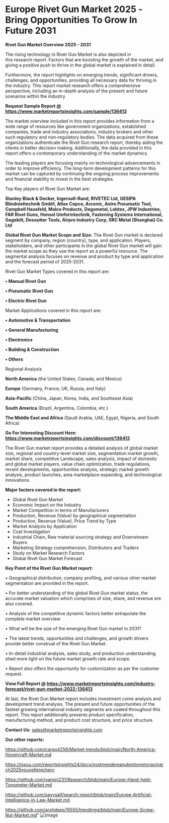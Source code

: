 # Europe Rivet Gun Market 2025 -Bring Opportunities To Grow In Future 2031

<Strong> Rivet Gun Market Overview 2025 - 2031</strong>

The rising technology in Rivet Gun Market is also depicted in this research report. Factors that are boosting the growth of the market, and giving a positive push to thrive in the global market is explained in detail.

Furthermore, the report highlights on emerging trends, significant drivers, challenges, and opportunities, providing all necessary data for thriving in the industry. This report market research offers a comprehensive perspective, including an in-depth analysis of the present and future scenarios within the industry.

<strong>Request Sample Report @ <a href=https://www.marketreportsinsights.com/sample/136413>https://www.marketreportsinsights.com/sample/136413</a></strong>

The market overview included in this report provides information from a wide range of resources like government organizations, established companies, trade and industry associations, industry brokers and other such regulatory and non-regulatory bodies. The data acquired from these organizations authenticate the Rivet Gun research report, thereby aiding the clients in better decision making. Additionally, the data provided in this report offers a contemporary understanding of the market dynamics.

The leading players are focusing mainly on technological advancements in order to improve efficiency. The long-term development patterns for this market can be captured by continuing the ongoing process improvements and financial stability to invest in the best strategies.

Top Key players of Rivet Gun Market are:

<strong>Stanley Black & Decker, Ingersoll-Rand, RIVETEC Ltd, GESIPA Blindniettechnik GmbH, Atlas Copco, Arconic, Astro Pneumatic Tool, Campbell Hausfeld, Malco Products, Degometal, Lobtex, JPW Industries, FAR Rivet Guns, Honsel Umformtechnik, Fastening Systems International, Gagebilt, Desoutter Tools, Airpro Industry Corp, SRC Metal (Shanghai) Co. Ltd</strong>

<strong><b>Global Rivet Gun Market Scope and Size:</b></strong>
The Rivet Gun market is declared segment by company, region (country), type, and application. Players, stakeholders, and other participants in the global Rivet Gun market will gain the market scope as they use the report as a powerful resource. The segmental analysis focuses on revenue and product by type and application and the forecast period of 2025-2031.

Rivet Gun Market Types covered in this report are:

<strong>• Manual Rivet Gun

• Pneumatic Rivet Gun

• Electric Rivet Gun</strong>

Market Applications covered in this report are:

<strong>• Automotive & Transportation

• General Manufacturing

• Electronics

• Building & Construction

• Others</strong> 

Regional Analysis

<strong>North America</strong> (the United States, Canada, and Mexico)

<strong>Europe</strong> (Germany, France, UK, Russia, and Italy)

<strong>Asia-Pacific</strong> (China, Japan, Korea, India, and Southeast Asia)

<strong>South America</strong> (Brazil, Argentina, Colombia, etc.)

<strong>The Middle East and Africa</strong> (Saudi Arabia, UAE, Egypt, Nigeria, and South Africa)

<strong>Go For Interesting Discount Here: <a href=https://www.marketreportsinsights.com/discount/136413>https://www.marketreportsinsights.com/discount/136413</a></strong>

The Rivet Gun market report provides a detailed analysis of global market size, regional and country-level market size, segmentation market growth, market share, competitive Landscape, sales analysis, impact of domestic and global market players, value chain optimization, trade regulations, recent developments, opportunities analysis, strategic market growth analysis, product launches, area marketplace expanding, and technological innovations.

<strong><b>Major factors covered in the report:</b></strong>
<ul>
  <li>Global Rivet Gun Market </li>
  <li>Economic Impact on the Industry</li>
  <li>Market Competition in terms of Manufacturers</li>
  <li>Production, Revenue (Value) by geographical segmentation</li>
  <li>Production, Revenue (Value), Price Trend by Type</li>
  <li>Market Analysis by Application</li>
  <li>Cost Investigation</li>
  <li>Industrial Chain, Raw material sourcing strategy and Downstream Buyers</li>
  <li>Marketing Strategy comprehension, Distributors and Traders</li>
  <li>Study on Market Research Factors</li>
  <li>Global Rivet Gun Market Forecast</li>
</ul>

<strong><b>Key Point of the Rivet Gun Market report:</b></strong>

• Geographical distribution, company profiling, and various other market segmentation are provided in the report.

• For better understanding of the global Rivet Gun market status, the accurate market valuation which comprises of size, share, and revenue are also covered.

• Analysis of the competitive dynamic factors better extrapolate the complete market overview

• What will be the size of the emerging Rivet Gun market in 2031?

• The latest trends, opportunities and challenges, and growth drivers provide better construal of the Rivet Gun Market.

• In-detail industrial analysis, sales study, and production understanding shed more light on the future market growth rate and scope.

• Report also offers the opportunity for customization as per the customer request.

<strong><b>View Full Report @ <a href=https://www.marketreportsinsights.com/industry-forecast/rivet-gun-market-2022-136413>https://www.marketreportsinsights.com/industry-forecast/rivet-gun-market-2022-136413</a></b></strong>


At last, the Rivet Gun Market report includes investment come analysis and development trend analysis. The present and future opportunities of the fastest growing international industry segments are coated throughout this report. This report additionally presents product specification, manufacturing method, and product cost structure, and price structure.

<strong>Contact Us:</strong>
sales@marketreportsinsights.com

<strong>Our other reports:</strong>

<a href=https://github.com/cargo4256/Market-trends/blob/main/North-America-Hovercraft-Market.md>https://github.com/cargo4256/Market-trends/blob/main/North-America-Hovercraft-Market.md</a>

<a href=https://issuu.com/reportsinsights24/docs/systmesdemanutentionenvracmarch2025nouvellerecherc>https://issuu.com/reportsinsights24/docs/systmesdemanutentionenvracmarch2025nouvellerecherc</a>

<a href=https://github.com/yamini231/Research/blob/main/Europe-Hand-held-Tonometer-Market.md>https://github.com/yamini231/Research/blob/main/Europe-Hand-held-Tonometer-Market.md</a>

<a href=https://github.com/sayysaif/search-report/blob/main/Europe-Artificial-Intelligence-in-Law-Market.md>https://github.com/sayysaif/search-report/blob/main/Europe-Artificial-Intelligence-in-Law-Market.md</a>

<a href=https://github.com/arshdeep76555/trendingg/blob/main/Europe-Screw-Nut-Market.md>https://github.com/arshdeep76555/trendingg/blob/main/Europe-Screw-Nut-Market.md</a>"
![image](https://github.com/user-attachments/assets/1cc313a9-7e4a-4d3c-be8d-84a7e09904a0)
